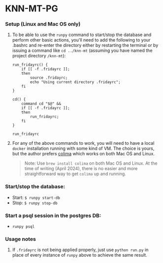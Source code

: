# KNN-MT-PG

### Setup (Linux and Mac OS only)

1. To be able to use the `runpy` command to start/stop the database and perform other basic actions, you'll need to add the following to your .bashrc and re-enter the directory either by restarting the terminal or by issuing a command like `cd ../knn-mt` (assuming you have named the project directory `/knn-mt`):

    ```shell
    run_fridayrc() {
        if [[ -f .fridayrc ]];
        then
            source .fridayrc;
            echo "Using current directory .fridayrc";
        fi
    }

    cd() {
        command cd "$@" &&
        if [[ -f .fridayrc ]];
        then
            run_fridayrc;
        fi
    }

    run_fridayrc
    ```

2. For any of the above commands to work, you will need to have a local `docker` installation running with some kind of VM. The choice is yours, but the author prefers [colima](https://github.com/abiosoft/colima) which works on both Mac OS and Linux.
    > Note: Use `brew install colima` on both Mac OS and Linux. At the time of writing (April 2024), there is no easier and more straightforward way to get `colima` up and running.

### Start/stop the database:

-   Start: `$ runpy start-db`
-   Stop: `$ runpy stop-db`

### Start a psql session in the postgres DB:

-   `runpy psql`

### Usage notes

1. If `.fridayrc` is not being applied properly, just use `python run.py` in place of every instance of `runpy` above to achieve the same result.
